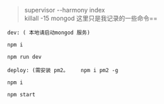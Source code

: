 > supervisor --harmony index  
> killall -15 mongod
> 这里只是我记录的一些命令==


    dev: ( 本地请启动mongod 服务)

    npm i

    npm run dev

    deploy: (需安装 pm2。    npm i pm2 -g

    npm i

    npm start

    